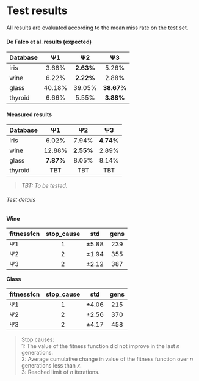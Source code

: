 # Test results

All results are evaluated according to the mean miss rate on the test set.

#### De Falco et al. results (expected)

| Database  | Ψ1  | Ψ2 | Ψ3 |
| :------------ |:------:| :-----:|  :-----:|
| iris          | 3.68% | **2.63%** | 5.26% |
| wine          | 6.22% | **2.22%** | 2.88% |
| glass         | 40.18% | 39.05% | **38.67%** |
| thyroid       | 6.66% | 5.55% | **3.88%** |

#### Measured results

| Database  | Ψ1 | Ψ2 | Ψ3 |
| :------------ |:------:| :-----:|  :-----:|
| iris          | 6.02% | 7.94% | **4.74%** |
| wine          | 12.88% | **2.55%** | 2.89% |
| glass         | **7.87%** | 8.05% | 8.14% |
| thyroid       | TBT | TBT | TBT |

> *TBT: To be tested.*

###### Test details

**Wine**

| fitnessfcn  | stop_cause | std | gens |
| :------------ |:------:| :-----:|  :-----:|
| Ψ1    | 1 | ±5.88 | 239 |
| Ψ2    | 2 | ±1.94 | 355 |
| Ψ3    | 2 | ±2.12 | 387 |

**Glass**

| fitnessfcn  | stop_cause | std | gens |
| :------------ |:------:| :-----:|  :-----:|
| Ψ1    | 1 | ±4.06 | 215 |
| Ψ2    | 2 | ±2.56 | 370 |
| Ψ3    | 2 | ±4.17 | 458 |

> Stop causes:<br>
> 1: The value of the fitness function did not improve in the last *n* generations.<br>
> 2: Average cumulative change in value of the fitness function over *n* generations less than *x*.<br>
> 3: Reached limit of *n* iterations.<br>